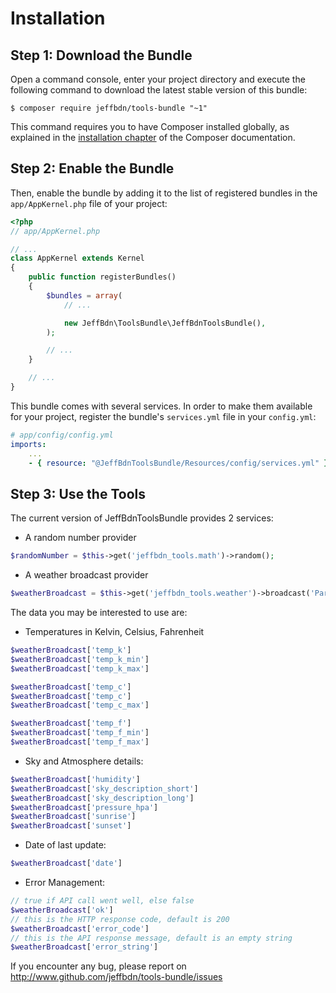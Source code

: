 Installation
============

Step 1: Download the Bundle
---------------------------

Open a command console, enter your project directory and execute the
following command to download the latest stable version of this bundle:

```console
$ composer require jeffbdn/tools-bundle "~1"
```

This command requires you to have Composer installed globally, as explained
in the [installation chapter](https://getcomposer.org/doc/00-intro.md)
of the Composer documentation.

Step 2: Enable the Bundle
-------------------------

Then, enable the bundle by adding it to the list of registered bundles
in the `app/AppKernel.php` file of your project:

```php
<?php
// app/AppKernel.php

// ...
class AppKernel extends Kernel
{
    public function registerBundles()
    {
        $bundles = array(
            // ...

            new JeffBdn\ToolsBundle\JeffBdnToolsBundle(),
        );

        // ...
    }

    // ...
}
```

This bundle comes with several services. In order to make them available for your project,
register the bundle's `services.yml` file in your `config.yml`:

```yaml
# app/config/config.yml
imports:
    ...
    - { resource: "@JeffBdnToolsBundle/Resources/config/services.yml" }
```

Step 3: Use the Tools
-------------------------

The current version of JeffBdnToolsBundle provides 2 services:

- A random number provider
```php
$randomNumber = $this->get('jeffbdn_tools.math')->random();
```

- A weather broadcast provider
```php
$weatherBroadcast = $this->get('jeffbdn_tools.weather')->broadcast('Paris,fr');
```

The data you may be interested to use are:

- Temperatures in Kelvin, Celsius, Fahrenheit
```php
$weatherBroadcast['temp_k']
$weatherBroadcast['temp_k_min']
$weatherBroadcast['temp_k_max']
```
```php
$weatherBroadcast['temp_c']
$weatherBroadcast['temp_c']
$weatherBroadcast['temp_c_max']
```
```php
$weatherBroadcast['temp_f']
$weatherBroadcast['temp_f_min']
$weatherBroadcast['temp_f_max']
```
- Sky and Atmosphere details:
```php
$weatherBroadcast['humidity']
$weatherBroadcast['sky_description_short']
$weatherBroadcast['sky_description_long']
$weatherBroadcast['pressure_hpa']
$weatherBroadcast['sunrise']
$weatherBroadcast['sunset']
```
- Date of last update:
```php
$weatherBroadcast['date']
```
- Error Management:
```php
// true if API call went well, else false
$weatherBroadcast['ok']
// this is the HTTP response code, default is 200
$weatherBroadcast['error_code']
// this is the API response message, default is an empty string
$weatherBroadcast['error_string']
```

If you encounter any bug, please report on
http://www.github.com/jeffbdn/tools-bundle/issues
